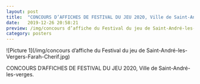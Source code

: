 ```yaml
---
layout: post
title:  "CONCOURS D’AFFICHES DE FESTIVAL DU JEU 2020, Ville de Saint-André-les-verges"
date:   2019-12-26 20:58:21
preview: /img/concours d’affiche du Festival du jeu de Saint-André-les-Vergers-Farah-Cherif.jpg
category: posters
---
```


![Picture 1](/img/concours d’affiche du Festival du jeu de Saint-André-les-Vergers-Farah-Cherif.jpg) 

CONCOURS D’AFFICHES DE FESTIVAL DU JEU 2020, Ville de Saint-André-les-verges.


